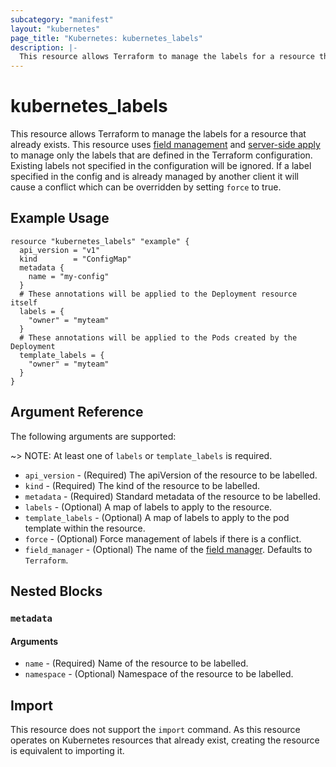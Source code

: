 ```yaml
---
subcategory: "manifest"
layout: "kubernetes"
page_title: "Kubernetes: kubernetes_labels"
description: |-
  This resource allows Terraform to manage the labels for a resource that already exists
---
```


# kubernetes_labels

This resource allows Terraform to manage the labels for a resource that already exists. This resource uses [field management](https://kubernetes.io/docs/reference/using-api/server-side-apply/#field-management) and [server-side apply](https://kubernetes.io/docs/reference/using-api/server-side-apply/) to manage only the labels that are defined in the Terraform configuration. Existing labels not specified in the configuration will be ignored. If a label specified in the config and is already managed by another client it will cause a conflict which can be overridden by setting `force` to true. 


## Example Usage

```hcl
resource "kubernetes_labels" "example" {
  api_version = "v1"
  kind        = "ConfigMap"
  metadata {
    name = "my-config"
  }
  # These annotations will be applied to the Deployment resource itself
  labels = {
    "owner" = "myteam"
  }
  # These annotations will be applied to the Pods created by the Deployment
  template_labels = {
    "owner" = "myteam"
  }
}
```

## Argument Reference

The following arguments are supported:

~> NOTE: At least one of `labels` or `template_labels` is required.

* `api_version` - (Required) The apiVersion of the resource to be labelled.
* `kind` - (Required) The kind of the resource to be labelled.
* `metadata` - (Required) Standard metadata of the resource to be labelled. 
* `labels` - (Optional) A map of labels to apply to the resource.
* `template_labels` - (Optional) A map of labels to apply to the pod template within the resource.
* `force` - (Optional) Force management of labels if there is a conflict.
* `field_manager` - (Optional) The name of the [field manager](https://kubernetes.io/docs/reference/using-api/server-side-apply/#field-management). Defaults to `Terraform`.

## Nested Blocks

### `metadata`

#### Arguments

* `name` - (Required) Name of the resource to be labelled.
* `namespace` - (Optional) Namespace of the resource to be labelled.

## Import

This resource does not support the `import` command. As this resource operates on Kubernetes resources that already exist, creating the resource is equivalent to importing it. 


